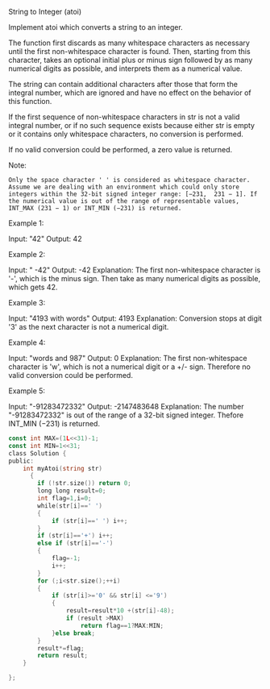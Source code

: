 String to Integer (atoi)

Implement atoi which converts a string to an integer.

The function first discards as many whitespace characters as necessary until the first non-whitespace character is found. Then, starting from this character, takes an optional initial plus or minus sign followed by as many numerical digits as possible, and interprets them as a numerical value.

The string can contain additional characters after those that form the integral number, which are ignored and have no effect on the behavior of this function.

If the first sequence of non-whitespace characters in str is not a valid integral number, or if no such sequence exists because either str is empty or it contains only whitespace characters, no conversion is performed.

If no valid conversion could be performed, a zero value is returned.

Note:

    Only the space character ' ' is considered as whitespace character.
    Assume we are dealing with an environment which could only store integers within the 32-bit signed integer range: [−231,  231 − 1]. If the numerical value is out of the range of representable values, INT_MAX (231 − 1) or INT_MIN (−231) is returned.

Example 1:

Input: "42"
Output: 42

Example 2:

Input: "   -42"
Output: -42
Explanation: The first non-whitespace character is '-', which is the minus sign.
             Then take as many numerical digits as possible, which gets 42.

Example 3:

Input: "4193 with words"
Output: 4193
Explanation: Conversion stops at digit '3' as the next character is not a numerical digit.

Example 4:

Input: "words and 987"
Output: 0
Explanation: The first non-whitespace character is 'w', which is not a numerical 
             digit or a +/- sign. Therefore no valid conversion could be performed.

Example 5:

Input: "-91283472332"
Output: -2147483648
Explanation: The number "-91283472332" is out of the range of a 32-bit signed integer.
             Thefore INT_MIN (−231) is returned.


```go
const int MAX=(1L<<31)-1;
const int MIN=1<<31;
class Solution {
public:
    int myAtoi(string str)
      {
        if (!str.size()) return 0;
        long long result=0;
        int flag=1,i=0;
        while(str[i]==' ')
        {
            if (str[i]==' ') i++;
        }
        if (str[i]=='+') i++;
        else if (str[i]=='-')
        {
            flag=-1;
            i++;
        }
        for (;i<str.size();++i)
        {
            if (str[i]>='0' && str[i] <='9')
            {
                result=result*10 +(str[i]-48);
                if (result >MAX) 
                    return flag==1?MAX:MIN;
            }else break;
        }
        result*=flag;
        return result;
    }

};
```
